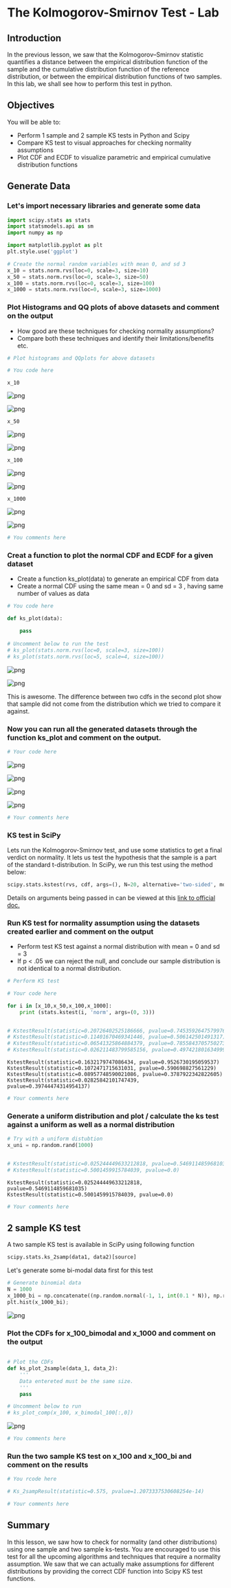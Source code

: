 
# The Kolmogorov-Smirnov Test - Lab

## Introduction
In the previous lesson, we saw that the Kolmogorov–Smirnov statistic quantifies a distance between the empirical distribution function of the sample and the cumulative distribution function of the reference distribution, or between the empirical distribution functions of two samples. In this lab, we shall see how to perform this test in python. 

## Objectives

You will be able to:
* Perform 1 sample and 2 sample KS tests in Python and Scipy
* Compare KS test to visual approaches for checking normality assumptions
* Plot CDF and ECDF to visualize parametric and empirical cumulative distribution functions

## Generate Data

### Let's import necessary libraries and generate some data 


```python
import scipy.stats as stats
import statsmodels.api as sm
import numpy as np

import matplotlib.pyplot as plt
plt.style.use('ggplot')

# Create the normal random variables with mean 0, and sd 3
x_10 = stats.norm.rvs(loc=0, scale=3, size=10)
x_50 = stats.norm.rvs(loc=0, scale=3, size=50)
x_100 = stats.norm.rvs(loc=0, scale=3, size=100)
x_1000 = stats.norm.rvs(loc=0, scale=3, size=1000)
```

### Plot Histograms and QQ plots of above datasets and comment on the output 

- How good are these techniques for checking normality assumptions?
- Compare both these techniques and identify their limitations/benefits etc. 



```python
# Plot histograms and QQplots for above datasets

# You code here

```

    x_10



![png](index_files/index_5_1.png)



![png](index_files/index_5_2.png)


    x_50



![png](index_files/index_5_4.png)



![png](index_files/index_5_5.png)


    x_100



![png](index_files/index_5_7.png)



![png](index_files/index_5_8.png)


    x_1000



![png](index_files/index_5_10.png)



![png](index_files/index_5_11.png)



```python
# You comments here 
```

### Creat a function to plot the normal CDF and ECDF for a given dataset
- Create a function ks_plot(data) to generate an empirical CDF from data
- Create a normal CDF using the same mean = 0 and sd = 3 , having same number of values as data


```python
# You code here 

def ks_plot(data):

    pass
    
# Uncomment below to run the test
# ks_plot(stats.norm.rvs(loc=0, scale=3, size=100)) 
# ks_plot(stats.norm.rvs(loc=5, scale=4, size=100))


```


![png](index_files/index_8_0.png)



![png](index_files/index_8_1.png)


This is awesome. The difference between two cdfs in the second plot show that sample did not come from the distribution which we tried to compare it against. 

### Now you can run all the generated datasets through the function ks_plot and comment on the output.


```python
# Your code here 
```


![png](index_files/index_10_0.png)



![png](index_files/index_10_1.png)



![png](index_files/index_10_2.png)



![png](index_files/index_10_3.png)



```python
# Your comments here 

```

### KS test in SciPy

Lets run the Kolmogorov-Smirnov test, and use some statistics to get a final verdict on normality. It lets us test the hypothesis that the sample is a part of the standard t-distribution. In SciPy, we run this test using the method below:

```python
scipy.stats.kstest(rvs, cdf, args=(), N=20, alternative='two-sided', mode='approx')
```
Details on arguments being passed in can be viewed at this [link to official doc.](https://docs.scipy.org/doc/scipy-0.14.0/reference/generated/scipy.stats.kstest.html)


### Run KS test for normality assumption using the datasets created earlier and comment on the output
- Perform test KS test against a normal distribution with mean = 0 and sd = 3
- If p < .05 we can reject the null, and conclude our sample distribution is not identical to a normal distribution.


```python
# Perform KS test 

# Your code here 

for i in [x_10,x_50,x_100,x_1000]:
    print (stats.kstest(i, 'norm', args=(0, 3)))


# KstestResult(statistic=0.20726402525186666, pvalue=0.7453592647579976)
# KstestResult(statistic=0.11401670469341446, pvalue=0.506142501491317)
# KstestResult(statistic=0.06541325864884379, pvalue=0.7855843705750273)
# KstestResult(statistic=0.026211483799585156, pvalue=0.4974218016349998)
```

    KstestResult(statistic=0.1632179747086434, pvalue=0.9526730195059537)
    KstestResult(statistic=0.1072471715631031, pvalue=0.590698827561229)
    KstestResult(statistic=0.08957748590021086, pvalue=0.3787922342822605)
    KstestResult(statistic=0.02825842101747439, pvalue=0.39744474314954137)



```python
# Your comments here 

```


### Generate a uniform distribution and plot / calculate the ks test against a uniform as well as a normal distribution


```python
# Try with a uniform distubtion
x_uni = np.random.rand(1000)


# KstestResult(statistic=0.025244449633212818, pvalue=0.5469114859681035)
# KstestResult(statistic=0.5001459915784039, pvalue=0.0)
```

    KstestResult(statistic=0.025244449633212818, pvalue=0.5469114859681035)
    KstestResult(statistic=0.5001459915784039, pvalue=0.0)



```python
# Your comments here 

```

## 2 sample KS test
A two sample KS test is available in SciPy using following function
```python 
scipy.stats.ks_2samp(data1, data2)[source]
```

Let's generate some bi-modal data first for this test 


```python
# Generate binomial data
N = 1000
x_1000_bi = np.concatenate((np.random.normal(-1, 1, int(0.1 * N)), np.random.normal(5, 1, int(0.4 * N))))[:, np.newaxis]
plt.hist(x_1000_bi);
```


![png](index_files/index_21_0.png)


### Plot the CDFs for x_100_bimodal and x_1000 and comment on the output 


```python

# Plot the CDFs
def ks_plot_2sample(data_1, data_2):
    '''
    Data entereted must be the same size.
    '''
    pass

# Uncomment below to run
# ks_plot_comp(x_100, x_bimodal_100[:,0])
```


![png](index_files/index_23_0.png)



```python
# You comments here 

```

### Run the two sample KS test on x_100 and x_100_bi and comment on the results


```python
# You rcode here

# Ks_2sampResult(statistic=0.575, pvalue=1.2073337530608254e-14)
```


```python
# Your comments here 


```

## Summary

In this lesson, we saw how to check for normality (and other distributions) using one sample and two sample ks-tests. You are encouraged to use this test for all the upcoming algorithms and techniques that require a normality assumption. We saw that we can actually make assumptions for different distributions by providing the correct CDF function into Scipy KS test functions. 
